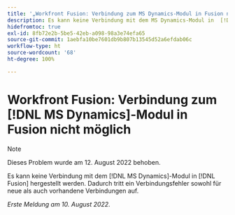 ```yaml
---
title: '„Workfront Fusion: Verbindung zum MS Dynamics-Modul in Fusion nicht möglich“'
description: Es kann keine Verbindung mit dem MS Dynamics-Modul in  [!DNL Fusion]  hergestellt werden. Dadurch tritt ein Verbindungsfehler sowohl für neue als auch vorhandene Verbindungen auf.
hidefromtoc: true
exl-id: 8fb72e2b-5be5-42eb-a098-98a3e74efa65
source-git-commit: 1aebfa10be7601db9b807b13545d52a6efdab06c
workflow-type: ht
source-wordcount: '68'
ht-degree: 100%

---
```


# Workfront Fusion: Verbindung zum [!DNL MS Dynamics]-Modul in Fusion nicht möglich

>[!NOTE]
>
> Dieses Problem wurde am 12. August 2022 behoben.

Es kann keine Verbindung mit dem [!DNL MS Dynamics]-Modul in [!DNL Fusion] hergestellt werden. Dadurch tritt ein Verbindungsfehler sowohl für neue als auch vorhandene Verbindungen auf.

_Erste Meldung am 10. August 2022._
